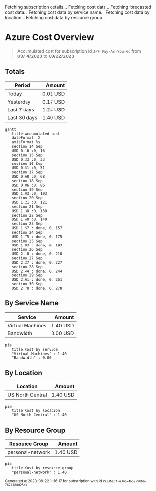 Fetching subscription details...
Fetching cost data...
Fetching forecasted cost data...
Fetching cost data by service name...
Fetching cost data by location...
Fetching cost data by resource group...
# Azure Cost Overview

> Accumulated cost for subscription id `JPF Pay-As-You-Go` from **09/14/2023** to **09/22/2023**

## Totals

|Period|Amount|
|---|---:|
|Today|0.01 USD|
|Yesterday|0.17 USD|
|Last 7 days|1.24 USD|
|Last 30 days|1.40 USD|

```mermaid
gantt
   title Accumulated cost
   dateFormat  X
   axisFormat %s
   section 14 Sep
   USD 0.16 :0, 16
   section 15 Sep
   USD 0.33 :0, 33
   section 16 Sep
   USD 0.51 :0, 51
   section 17 Sep
   USD 0.68 :0, 68
   section 18 Sep
   USD 0.86 :0, 86
   section 19 Sep
   USD 1.03 :0, 103
   section 20 Sep
   USD 1.21 :0, 121
   section 21 Sep
   USD 1.38 :0, 138
   section 22 Sep
   USD 1.40 :0, 140
   section 23 Sep
   USD 1.57 : done, 0, 157
   section 24 Sep
   USD 1.75 : done, 0, 175
   section 25 Sep
   USD 1.93 : done, 0, 193
   section 26 Sep
   USD 2.10 : done, 0, 210
   section 27 Sep
   USD 2.27 : done, 0, 227
   section 28 Sep
   USD 2.44 : done, 0, 244
   section 29 Sep
   USD 2.61 : done, 0, 261
   section 30 Sep
   USD 2.78 : done, 0, 278
```

## By Service Name

|Service|Amount|
|---|---:|
|Virtual Machines|1.40 USD|
|Bandwidth|0.00 USD|

```mermaid
pie
   title Cost by service
   "Virtual Machines" : 1.40
   "Bandwidth" : 0.00
```

## By Location

|Location|Amount|
|---|---:|
|US North Central|1.40 USD|

```mermaid
pie
   title Cost by location
   "US North Central" : 1.40
```

## By Resource Group

|Resource Group|Amount|
|---|---:|
|personal-network|1.40 USD|

```mermaid
pie
   title Cost by resource group
   "personal-network" : 1.40
```

<sup>Generated at 2023-09-22 11:16:17 for subscription with id `4913be3f-a345-4652-9bba-767418dd25e3`</sup>
